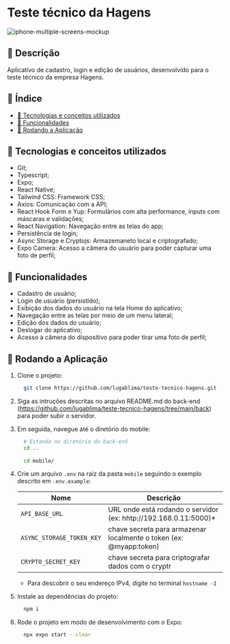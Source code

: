 # Teste técnico da Hagens

![iphone-multiple-screens-mockup](https://user-images.githubusercontent.com/89944405/220806354-58e5d25c-661d-4532-87ae-93abf3444941.png)

## 📌 Descrição

Aplicativo de cadastro, login e edição de usuários, desenvolvido para o teste técnico da empresa Hagens. 

## 📑 Índice

- [🧰 Tecnologias e conceitos utilizados](#-tecnologias-e-conceitos-utilizados)
- [🧭 Funcionalidades](#funcionalidades)
- [🚀 Rodando a Aplicação](#-rodando-a-aplicação)

## 🧰 Tecnologias e conceitos utilizados

- Git;
- Typescript;
- Expo;
- React Native;
- Tailwind CSS: Framework CSS;
- Axios: Comunicação com a API;
- React Hook Form e Yup: Formulários com alta performance, inputs com máscaras e validações;
- React Navigation: Navegação entre as telas do app;
- Persistência de login;
- Async Storage e Cryptojs: Armazemaneto local e criptografado;
- Expo Camera: Acesso a câmera do usuário para poder capturar uma foto de perfil;

## 🧭 Funcionalidades

- Cadastro de usuário;
- Login de usuário (persistido);
- Exibição dos dados do usuário na tela Home do aplicativo;
- Navegação entre as telas por meio de um menu lateral;
- Edição dos dados do usuário;
- Deslogar do aplicativo;  
- Acesso à câmera do dispositivo para poder tirar uma foto de perfil;    

## 🚀 Rodando a Aplicação
  
1. Clone o projeto:

    ```bash
      git clone https://github.com/lugablima/teste-tecnico-hagens.git
    ```

2. Siga as intruções descritas no arquivo README.md do back-end (<a href="https://github.com/lugablima/teste-tecnico-hagens/tree/main/back">https://github.com/lugablima/teste-tecnico-hagens/tree/main/back</a>) para poder subir o servidor.

3. Em seguida, navegue até o diretório do mobile:

    ```bash
      # Estando no diretório do back-end
      cd ..
      
      cd mobile/
    ```

5. Crie um arquivo `.env` na raiz da pasta `mobile` seguindo o exemplo descrito em `.env.example`:

    | Nome                 | Descrição                                                               |
    |--------------------- |------------------------------------------------------------------------ |
    | `API_BASE_URL`            | URL onde está rodando o servidor (ex: hhtp://192.168.0.11:5000)*   |
    | `ASYNC_STORAGE_TOKEN_KEY` | chave secreta para armazenar localmente o token (ex: @myapp:token) |
    | `CRYPTO_SECRET_KEY`       | chave secreta para criptografar dados com o cryptr                 |

    - Para descobrir o seu endereço IPv4, digite no terminal `hostname -I` 

3. Instale as dependências do projeto:

    ```bash
      npm i
    ```

4. Rode o projeto em modo de desenvolvimento com o Expo:

    ```bash
      npx expo start --clear
    ```
    
